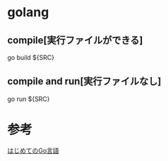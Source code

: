 # golang

## compile[実行ファイルができる]

go build ${SRC}

## compile and run[実行ファイルなし]

go run ${SRC}

# 参考

[はじめてのGo言語](https://www.kohgakusha.co.jp/books/detail/978-4-7775-1559-2)
